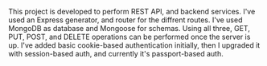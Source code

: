 This project is developed to perform REST API, and backend services.
I've used an Express generator, and router for the diffrent routes.
I've used MongoDB as database and Mongoose for schemas.
Using all three, GET, PUT, POST, and DELETE operations can be performed once the server is up.
I've added basic cookie-based authentication initially, then I upgraded it with session-based auth, and currently it's passport-based auth.
